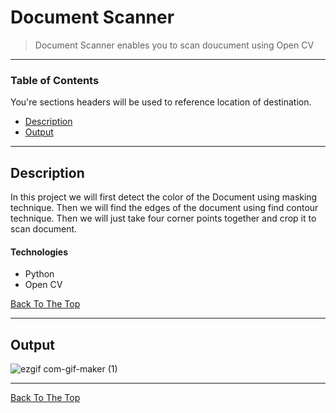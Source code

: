 # Document Scanner
> Document Scanner enables you to scan doucument using Open CV

---

### Table of Contents
You're sections headers will be used to reference location of destination.

- [Description](#description)
- [Output](#Output)


---
## Description
In this project we will first detect the color of the Document using masking technique. Then we will find the edges of the document using find contour technique. Then we will just take four corner points together and crop it to scan document.

#### Technologies

- Python
- Open CV

[Back To The Top](#Virtual-Pen)

---

## Output
![ezgif com-gif-maker (1)](https://user-images.githubusercontent.com/60354122/97114329-e80f4900-1715-11eb-8a46-4d5eb1a00825.gif)

---




[Back To The Top](#Virtual-Pen)
